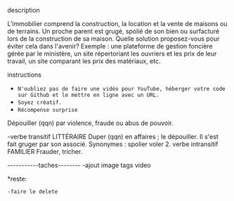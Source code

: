 description 

L'immobilier comprend la construction, la location et la vente de maisons ou de terrains. Un proche parent est grugé, spolié de son bien ou surfacturé lors de la construction de sa maison. Quelle solution proposez-vous pour éviter cela dans l'avenir? Exemple : une plateforme de gestion foncière gérée par le ministère, un site répertoriant les ouvriers et les prix de leur travail, un site comparant les prix des matériaux, etc.


instructions 
 - `N'oubliez pas de faire une vidéo pour YouTube, héberger votre code sur Github et le mettre en ligne avec un URL.`
 - `Soyez créatif.`
 - `Récompense surprise`


Dépouiller (qqn) par violence, fraude ou abus de pouvoir.

-verbe transitif
LITTÉRAIRE
Duper (qqn) en affaires ; le dépouiller.
Il s'est fait gruger par son associé.
Synonymes :
spolier
voler
2.
verbe intransitif
FAMILIER
Frauder, tricher.

-----------taches--------
    -ajout image tags video


*reste:

    -faire le delete 


